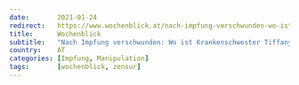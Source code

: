 ```yaml
---
date:       2021-01-24
redirect:   https://www.wochenblick.at/nach-impfung-verschwunden-wo-ist-krankenschwester-tiffany-dover/
title:      Wochenblick
subtitle:   "Nach Impfung verschwunden: Wo ist Krankenschwester Tiffany Dover?"
country:    AT
categories: [Impfung, Manipulation]
tags:       [wochenblick, zensur]
---
```

